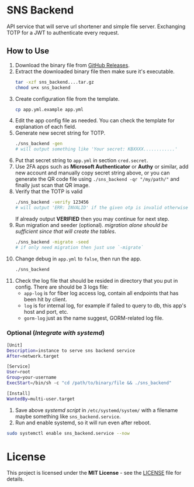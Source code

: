 # SNS Backend
API service that will serve url shortener and simple file server. Exchanging TOTP for a JWT to authenticate every request.

## How to Use
1. Download the binary file from [GitHub Releases](https://github.com/mdanialr/sns_backend/releases).
2. Extract the downloaded binary file then make sure it's executable.
    ```bash
    tar -xzf sns_backend....tar.gz
    chmod u+x sns_backend
    ```
3. Create configuration file from the template.
    ```bash
    cp app.yml.example app.yml
    ```
4. Edit the app config file as needed. You can check the template for explanation of each field.
5. Generate new secret string for TOTP.
    ```bash
    ./sns_backend -gen
    # will output something like 'Your secret: KBXXXX............'
    ```
6. Put that secret string to `app.yml` in section `cred.secret`.
7. Use 2FA apps such as __Microsoft Authenticator__ or __Authy__ or similar, add new account and manually copy secret string
above, or you can generate the QR code file using `./sns_backend -qr "/my/path/"` and finally just scan that QR image.
8. Verify that the TOTP is valid
    ```bash
    ./sns_backend -verify 123456
    # will output 'ERR: INVALID' if the given otp is invalid otherwise should output 'VERIFIED'
    ```
   If already output __VERIFIED__ then you may continue for next step.
9. Run migration and seeder (optional). _migration alone should be sufficient since that will create the tables_.
    ```bash
    ./sns_backend -migrate -seed
    # if only need migration then just use `-migrate`
    ```
10. Change debug in `app.yml` to `false`, then run the app.
    ```bash
    ./sns_backend
    ```
11. Check the log file that should be resided in directory that you put in config. There are should be 3 logs file:
    - `app-log` is for fiber log access log, contain all endpoints that has been hit by client.
    - `log` is for internal log, for example if failed to query to db, this app's host and port, etc.
    - `gorm-log` just as the name suggest, GORM-related log file.

### Optional (_Integrate with systemd_)
  ```bash
  [Unit]
  Description=instance to serve sns backend service
  After=network.target

  [Service]
  User=root
  Group=your-username
  ExecStart=/bin/sh -c "cd /path/to/binary/file && ./sns_backend"

  [Install]
  WantedBy=multi-user.target
  ```
  1. Save above _systemd script_ in `/etc/systemd/system/` with a filename maybe something like `sns_backend.service`.
  2. Run and enable systemd, so it will run even after reboot.
  ```bash
  sudo systemctl enable sns_backend.service --now
  ```

# License
This project is licensed under the **MIT License** - see the [LICENSE](LICENSE "LICENSE") file for details.
